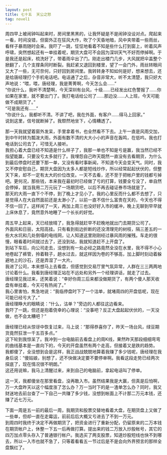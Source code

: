```yaml
---
layout: post
title: 七十五  天公之怒
tag: novel1
---
```


周四早上被闹钟叫起来时，房间里黑黑的，让我怀疑是不是闹钟没设对点。爬起来一看，时间没错，但窗外正在狂风大作，吹了个天昏地暗，风中夹带着一些雨丝，看样子暴雨随时会来。我吓了一跳，怔怔地看着不知是些什么打到窗上，听着风声呼啸，突然想起还有一单挂着呢，期货大盘可不会因为深圳天气不好而停掉啊。于是我还是起床，梳洗好了，带着雨伞出了门。刚走出楼门几步，大风就把伞盖整个掀翻了，几个支撑条同时断裂。我赶紧又退回到楼里，望了一会门外，雨丝转眼间又大了一些，无可奈何，只好回到房间里。我转转身不知如何是好，想来想去，还是给唐经理打个手机电话吧。电话通了之后，杂音非常大，听不太清楚，我只好大声地说：“喂，喂，唐经理，我是菁菁啊，今天怎么会……”<br />
“你说什么，我听不清楚啊，今天深圳有台风，十级……已经发出红色警报了……你如果在家里，就不要出门了。我打电话给公司了……那边没……人上班，今天可能做不成期货了。”<br />
“可是我还有……”<br />
“你说什么，我都听不清。不讲了吧，我在外面，有客户……得马上回家。”<br />
说到这里，信号就断掉了。我颓然地坐下，心情糟透了。

那一天我就望着窗外发呆，手里拿着书，也全然看不下去。上午一直是风雨交加，到中午时转为瓢泼大雨，外面有数不清的大大小小的声音在轰鸣，在低吟。我也打电话到公司去了，可惜无人接听。<br />
我担心着大盘已经不知道是什么样子了，我那一单也不知是亏是赢，我当然已经不指望能赢，只要没亏太多就行了。我埋怨自己昨天既然一直没有去看期货，为什么到最后停盘时还要下那一单，又没有看时事新闻，不知道今天会变天气。同时，我又不停安慰自己，期货大盘因为太多人都是短线炒作，所以经常起起伏伏的，但整天下来，却不一定有太大的价位改变。一天不去看，还不至于把帐户里的钱都亏掉吧。更何况，那些钱，本来我在最初时已经做了亏的打算，钱要全亏没了，单自然会停掉，就当我用二万元玩了一场期货吧，以后不再去碰证券市场就是了。<br />
那天的大雨一直下个不停，到了晚上才见小了。我的心里反而什么都不去想了，只是觉得人在大自然面前还是太渺小了，以前一直不信什么富贵在天的，今天也不得不信一回了。这样闲了一天，再加上周三也没好好入市的缓冲，晚上无聊到早早就上床休息了，竟然意外地睡了一个长长的好觉。

周五早上起来，天已经放晴了，我急得就赶早不赶晚地就出门去期货公司了。<br />
外面风和日丽，太阳高挂。只有看到街边折断的还没清理完的树枝，隔三差五的一些大水坑和几处倒塌的电线网，让人知道这里刚刚经过暴风雨的摧残。车走的很慢，眼看着时间就过去了，还没到站，我就知道赶不上开盘了。<br />
到站下车后，向公司走去，没想到有一处必经之路竟然全没在水里，我不得不小心地卷起了裤管，拎着鞋子，趟水过去，就这样因为卷的不够高，加上脚时刻动着躲避地上的沙石，还是弄湿了一大片。<br />
我进了公司，本来想马上去看盘，但感觉到交易厅里气氛异常，人群在三三两两地讨论着什么。我看到唐经理正站在不远处和另外一个经理讲话，就走了过去。<br />
唐经理见我过来，还笑着说：“幸好你周三后来都没做期货了，有两个傻人那天收盘有单挂着，今天可有热闹了。”<br />
我心里害怕，焦急地说：“我临停盘时下了一个沽单，就堵周四的开盘低呢，现在可能已经亏大了。”<br />
唐经理睁大的眼睛说：“什么，沽单？”旁边的人都往这边看来。<br />
我吓了一跳，但还是抱着侥幸的心理说：“没事吧？反正大盘起起伏伏的，一天没做，也不会太糟吧？”

唐经理已经从惊讶中恢复过来，马上说：“那得恭喜你了，昨天一场台风，绿豆期货竟然狂泄一千五百多点。”<br />
这下轮到我惊呆了。我冲到一台电脑前去看盘上的周K线，果然昨天那段细细弯弯的曲线基本是一直向下的，今天的开盘虽然有两个走高，但接着又是跌的趋势。<br />
我都傻了，全没想到会是这样，我正战战兢兢地算着我赚了多少钱呢，唐经理在我身后说：“傻姑娘，别想了，还不快做决定要不要停单啊。我看这段走势已经两次探底了，现在情况很不明朗。”<br />
这还用说嘛，我马上清醒过来，来到自己的电脑前，拿起电话叫了停单。

这一天，我都傻坐在那里看盘，没再敢入市。虽然结果我是大赢，但真是后怕啊，万一大盘昨天以这个幅度涨了怎么办？万一当时下的是一渣单怎么办？同时，我又财迷地去前台查了一下自己一共赚了多少钱，没想到帐面上不计那二万元本钱，还赚了近七万元。

下面一周是五一前的最后一周，我期货和股票交替地看着大盘，在期货盘上又做了一些单，但却一直在走霉运，前前后后大概又亏进去了不到一万元。<br />
到周四时我终于决定不再做期货了，把资金进行了重新分配，仍留原来的二万本钱在期货帐户上，休整一下五一后再做打算。提出来的钱二万放入炒股帐号，其它的四万加点零头存入了普通银行帐户。我选买了两支股票，知道炒股短线也快不到哪去，所以一入市也就不急了，只等着看看五一节过后是不是会向外界预言的那样全盘飘红了。